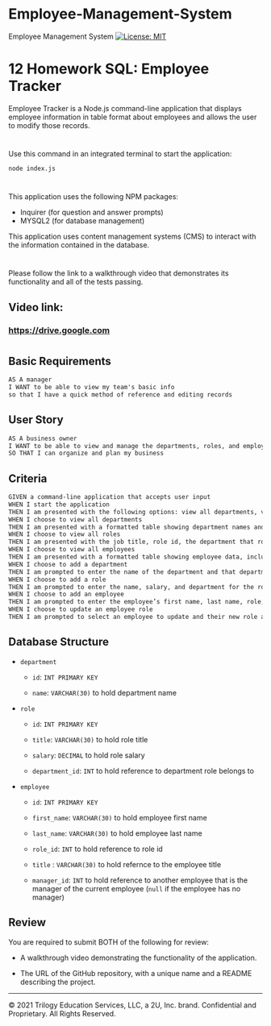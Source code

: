 # Employee-Management-System
Employee Management System   [![License: MIT](https://img.shields.io/badge/License-MIT-yellow.svg)](https://opensource.org/licenses/MIT)
# 12 Homework SQL: Employee Tracker

Employee Tracker is a Node.js command-line application that displays employee information in table format about employees and allows the user to modify those records. 
#
Use this command in an integrated terminal to start the application:

```bash
node index.js
```
#
This application uses the following NPM packages:

* Inquirer (for question and answer prompts)
* MYSQL2 (for database management)

This application uses content management systems (CMS) to interact with the information contained in the database.

##
#
Please follow the link to a walkthrough video that demonstrates its functionality and all of the tests passing.
## Video link:
### https://drive.google.com

#
## Basic Requirements

```md
AS A manager
I WANT to be able to view my team's basic info 
so that I have a quick method of reference and editing records
```

## User Story

```md
AS A business owner
I WANT to be able to view and manage the departments, roles, and employees in my company
SO THAT I can organize and plan my business
```

## Criteria

```md
GIVEN a command-line application that accepts user input
WHEN I start the application
THEN I am presented with the following options: view all departments, view all roles, view all employees, add a department, add a role, add an employee, and update an employee role
WHEN I choose to view all departments
THEN I am presented with a formatted table showing department names and department ids
WHEN I choose to view all roles
THEN I am presented with the job title, role id, the department that role belongs to, and the salary for that role
WHEN I choose to view all employees
THEN I am presented with a formatted table showing employee data, including employee ids, first names, last names, job titles, departments, salaries, and managers that the employees report to
WHEN I choose to add a department
THEN I am prompted to enter the name of the department and that department is added to the database
WHEN I choose to add a role
THEN I am prompted to enter the name, salary, and department for the role and that role is added to the database
WHEN I choose to add an employee
THEN I am prompted to enter the employee’s first name, last name, role, and manager, and that employee is added to the database
WHEN I choose to update an employee role
THEN I am prompted to select an employee to update and their new role and this information is updated in the database 
```

## Database Structure
* `department`

    * `id`: `INT PRIMARY KEY`

    * `name`: `VARCHAR(30)` to hold department name

* `role`

    * `id`: `INT PRIMARY KEY`

    * `title`: `VARCHAR(30)` to hold role title

    * `salary`: `DECIMAL` to hold role salary

    * `department_id`: `INT` to hold reference to department role belongs to

* `employee`

    * `id`: `INT PRIMARY KEY`

    * `first_name`: `VARCHAR(30)` to hold employee first name

    * `last_name`: `VARCHAR(30)` to hold employee last name

    * `role_id`: `INT` to hold reference to role id

    * `title` : `VARCHAR(30)` to hold refernce to the employee title

    * `manager_id`: `INT` to hold reference to another employee that is the manager of the current employee (`null` if the employee has no manager)


## Review

You are required to submit BOTH of the following for review:

* A walkthrough video demonstrating the functionality of the application.

* The URL of the GitHub repository, with a unique name and a README describing the project.

- - -
© 2021 Trilogy Education Services, LLC, a 2U, Inc. brand. Confidential and Proprietary. All Rights Reserved.
